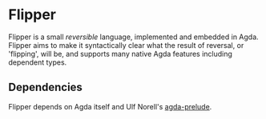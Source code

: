 # Flipper
Flipper is a small _reversible_ language, implemented
and embedded in Agda. Flipper aims to make it syntactically clear what the
result of reversal, or 'flipping', will be, and supports many native Agda features including
dependent types.

## Dependencies
Flipper depends on Agda itself and Ulf Norell's
[agda-prelude](https://github.com/UlfNorell/agda-prelude).
